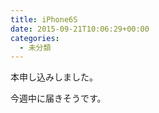 ```yaml
---
title: iPhone6S
date: 2015-09-21T10:06:29+00:00
categories:
  - 未分類
---
```

本申し込みしました。

今週中に届きそうです。
